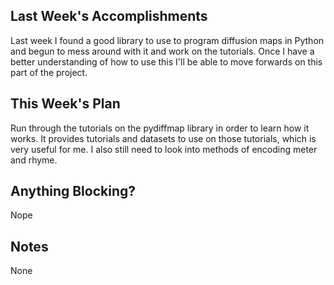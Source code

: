## Last Week's Accomplishments

Last week I found a good library to use to program diffusion maps in Python and begun to mess
around with it and work on the tutorials. Once I have a better understanding of how to use this
I'll be able to move forwards on this part of the project.

## This Week's Plan

Run through the tutorials on the pydiffmap library in order to learn how it works. It provides
tutorials and datasets to use on those tutorials, which is very useful for me. I also still need
to look into methods of encoding meter and rhyme.

## Anything Blocking?

Nope

## Notes

None